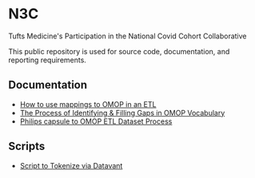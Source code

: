 # N3C

Tufts Medicine's Participation in the National Covid Cohort Collaborative

This public repository is used for source code, documentation, and reporting requirements.

## Documentation

- [How to use mappings to OMOP in an ETL](docs/how-to-use-mappings-in-an-ETL.md)
- [The Process of Identifying & Filling Gaps in OMOP Vocabulary](main/docs/the-process-of-identifying-and-filling-gaps-in-omop-vocabulary.md)
- [Philips capsule to OMOP ETL Dataset Process](docs/TMCCapsulToOMOPProcess.docx)

## Scripts

- [Script to Tokenize via Datavant](scripts/createDatavantInput.R)


